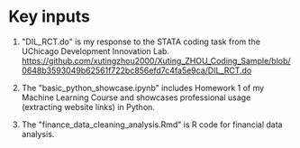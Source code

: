 # Key inputs 


1. "DIL_RCT.do" is my response to the STATA coding task from the UChicago Development Innovation Lab.
https://github.com/xutingzhou2000/Xuting_ZHOU_Coding_Sample/blob/0648b3593049b62561f722bc856efd7c4fa5e9ca/DIL_RCT.do

1. The "basic_python_showcase.ipynb" includes Homework 1 of my Machine Learning Course and showcases professional usage (extracting website links) in Python.

1. The "finance_data_cleaning_analysis.Rmd" is R code for financial data analysis.
